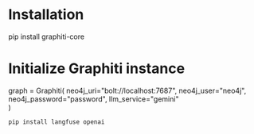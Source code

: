 # Installation
pip install graphiti-core
# Initialize Graphiti instance
graph = Graphiti(
    neo4j_uri="bolt://localhost:7687",
    neo4j_user="neo4j",
    neo4j_password="password",
    llm_service="gemini"  
)

`pip install langfuse openai`
